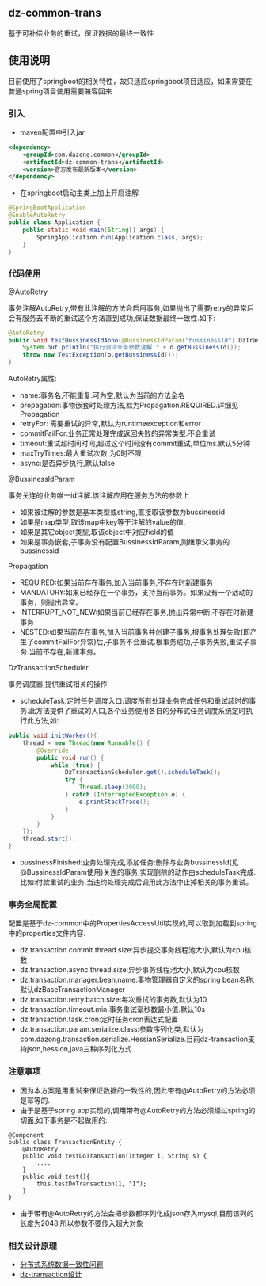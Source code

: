 ## dz-common-trans

基于可补偿业务的重试，保证数据的最终一致性

## 使用说明

目前使用了springboot的相关特性，故只适应springboot项目适应，如果需要在普通spring项目使用需要兼容回来

### 引入

* maven配置中引入jar

```xml
<dependency>
    <groupId>com.dazong.common</groupId>
    <artifactId>dz-common-trans</artifactId>
    <version>官方发布最新版本</version>
</dependency>
```

* 在springboot启动主类上加上开启注解

```java
@SpringBootApplication
@EnableAutoRetry
public class Application {
    public static void main(String[] args) {
        SpringApplication.run(Application.class, args);
    }
}
```

### 代码使用

@AutoRetry

事务注解AutoRetry,带有此注解的方法会启用事务,如果抛出了需要retry的异常后会有服务去不断的重试这个方法直到成功,保证数据最终一致性.如下:

```java
@AutoRetry
public void testBussinessIdAnno(@BussinessIdParam("bussinessId") DzTransactionObject o, String s){
    System.out.println("执行测试业务参数注解:" + o.getBussinessId());
    throw new TestException(o.getBussinessId());
}
```

AutoRetry属性:

* name:事务名,不能重复.可为空,默认为当前的方法全名
* propagation:事物嵌套时处理方法,默为Propagation.REQUIRED.详细见Propagation
* retryFor: 需要重试的异常,默认为runtimeexception和error
* commitFailFor:业务正常处理完成返回失败的异常类型.不会重试
* timeout:重试超时间时间,超过这个时间没有commit重试,单位ms.默认5分钟
* maxTryTimes:最大重试次数,为0时不限
* async:是否异步执行,默认false

@BussinessIdParam

事务关连的业务唯一id注解.该注解应用在服务方法的参数上

* 如果被注解的参数是基本类型或string,直接取该参数为bussinessid
* 如果是map类型,取该map中key等于注解的value的值.
* 如果是其它object类型,取该object中对应field的值
* 如果是事务嵌套,子事务没有配置BussinessIdParam,则继承父事务的bussinessid

Propagation

* REQUIRED:如果当前存在事务,加入当前事务,不存在时新建事务
* MANDATORY:如果已经存在一个事务，支持当前事务。如果没有一个活动的事务，则抛出异常。
* INTERRUPT_NOT_NEW:如果当前已经存在事务,抛出异常中断.不存在时新建事务
* NESTED:如果当前存在事务,加入当前事务并创建子事务,根事务处理失败(即产生了commitFailFor异常)后,子事务不会重试.根事务成功,子事务失败,重试子事务.当前不存在,新建事务。

DzTransactionScheduler

事务调度器,提供重试相关的操作

* scheduleTask:定时任务调度入口:调度所有处理业务完成任务和重试超时的事务.此方法提供了重试的入口,各个业务使用各自的分布式任务调度系统定时执行此方法,如:

```java
public void initWorker(){
    thread = new Thread(new Runnable() {
        @Override
        public void run() {
            while (true) {
                DzTransactionScheduler.get().scheduleTask();
                try {
                    Thread.sleep(3000);
                } catch (InterruptedException e) {
                    e.printStackTrace();
                }
            }
        }
    });
    thread.start();
}
```

* bussinessFinished:业务处理完成,添加任务:删除与业务bussinessId(见@BussinessIdParam使用)关连的事务;实现删除的动作由scheduleTask完成.比如:付款重试的业务,当违约处理完成后调用此方法中止掉相关的事务重试。

### 事务全局配置

配置是基于dz-common中的PropertiesAccessUtil实现的,可以取到加载到spring中的properties文件内容.

* dz.transaction.commit.thread.size:异步提交事务线程池大小,默认为cpu核数
* dz.transaction.async.thread.size:异步事务线程池大小,默认为cpu核数
* dz.transaction.manager.bean.name:事物管理器自定义的spring bean名称,默认dzBaseTransactionManager
* dz.transaction.retry.batch.size:每次重试的事务数,默认为10
* dz.transaction.timeout.min:事务重试毫秒数最小值.默认10s
* dz.transaction.task.cron:定时任务cron表达式配置
* dz.transaction.param.serialize.class:参数序列化类,默认为com.dazong.transaction.serialize.HessianSerialize.目前dz-transaction支持json,hession,java三种序列化方式

### 注意事项

* 因为本方案是用重试来保证数据的一致性的,因此带有@AutoRetry的方法必须是幂等的.
* 由于是基于spring aop实现的,调用带有@AutoRetry的方法必须经过spring的切面,如下事务是不起做用的:

```
@Component
public class TransactionEntity {
    @AutoRetry
    public void testDoTransaction(Integer i, String s) {
        ....       
    }
    public void test(){
        this.testDoTransaction(1, "1");
    }
}
```

* 由于带有@AutoRetry的方法会把参数都序列化成json存入mysql,目前该列的长度为2048,所以参数不要传入超大对象

### 相关设计原理

* [分布式系统数据一致性问题](https://git.dazong.com/TradeDept/DeptDoc/blob/master/%E6%8A%80%E6%9C%AF%E7%A0%94%E7%A9%B6%E6%B1%A0/%E5%88%86%E5%B8%83%E5%BC%8F%E7%B3%BB%E7%BB%9F%E6%95%B0%E6%8D%AE%E4%B8%80%E8%87%B4%E6%80%A7%E9%97%AE%E9%A2%98.md)
* [dz-transaction设计](https://git.dazong.com/TradeDept/DeptDoc/blob/master/%E6%8A%80%E6%9C%AF%E7%A0%94%E7%A9%B6%E6%B1%A0/dz-transaction%E8%AE%BE%E8%AE%A1.md)